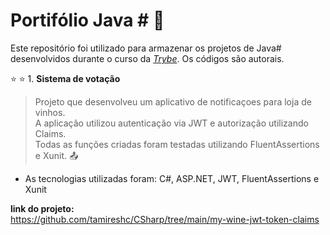 # Portifólio Java # :open_file_folder:

Este repositório foi utilizado para armazenar os projetos de Java# desenvolvidos durante o curso da _[Trybe](https://www.betrybe.com/)_.
Os códigos são autorais.<br>

 :star: :star: 1. **Sistema de votação** <br>
>Projeto que desenvolveu um aplicativo de notificaçoes para loja de vinhos.  <br>
>A aplicação utilizou autenticação via JWT e autorização utilizando Claims.<br>
> Todas as funções criadas foram testadas utilizando FluentAssertions e Xunit. :outbox_tray: <br>

 - As tecnologias utilizadas foram: C#, ASP.NET, JWT, FluentAssertions e Xunit<br>
 
  **link do projeto:**<br>
https://github.com/tamireshc/CSharp/tree/main/my-wine-jwt-token-claims <br>
